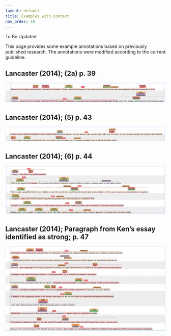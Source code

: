 ```yaml
---
layout: default
title: Examples with context
nav_order: 10
---
```



To Be Updated

This page provides some example annotations based on previously published research. 
The annotations were modified according to the current guideline. 

## Lancaster (2014); (2a) p. 39

![ex1](./figures/examples/Lancaster(2014)_1.png)

## Lancaster (2014); (5) p. 43
![ex2](./figures/examples/Lancaster(2014)_2.png)

## Lancaster (2014); (6) p. 44
![ex3](./figures/examples/Lancaster(2014)_3.png)

## Lancaster (2014); Paragraph from Ken’s essay identified as strong; p. 47
![ex4](./figures/examples/Lancaster(2014)_4.png)